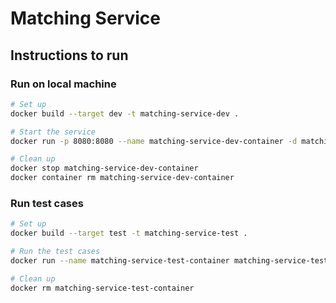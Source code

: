 # Matching Service

## Instructions to run

### Run on local machine

```bash
# Set up
docker build --target dev -t matching-service-dev .

# Start the service
docker run -p 8080:8080 --name matching-service-dev-container -d matching-service-dev

# Clean up
docker stop matching-service-dev-container
docker container rm matching-service-dev-container
```

### Run test cases

```bash
# Set up
docker build --target test -t matching-service-test .

# Run the test cases
docker run --name matching-service-test-container matching-service-test

# Clean up
docker rm matching-service-test-container
```
